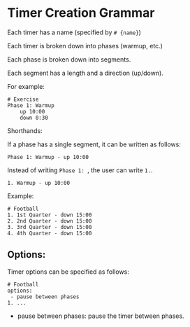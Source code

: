 # Timer Creation Grammar

Each timer has a name (specified by `# {name}`)

Each timer is broken down into phases (warmup, etc.)

Each phase is broken down into segments.

Each segment has a length and a direction (up/down).

For example:

```
# Exercise
Phase 1: Warmup
	up 10:00
	down 0:30
```

Shorthands:

If a phase has a single segment, it can be written as follows:

```
Phase 1: Warmup - up 10:00
```

Instead of writing `Phase 1: `, the user can write `1.`.

```
1. Warmup - up 10:00
```

Example:

```
# Football
1. 1st Quarter - down 15:00
2. 2nd Quarter - down 15:00
3. 3rd Quarter - down 15:00
4. 4th Quarter - down 15:00
```



## Options:

Timer options can be specified as follows:

```
# Football
options:
 - pause between phases
1. ...
```

- pause between phases: pause the timer between phases.
